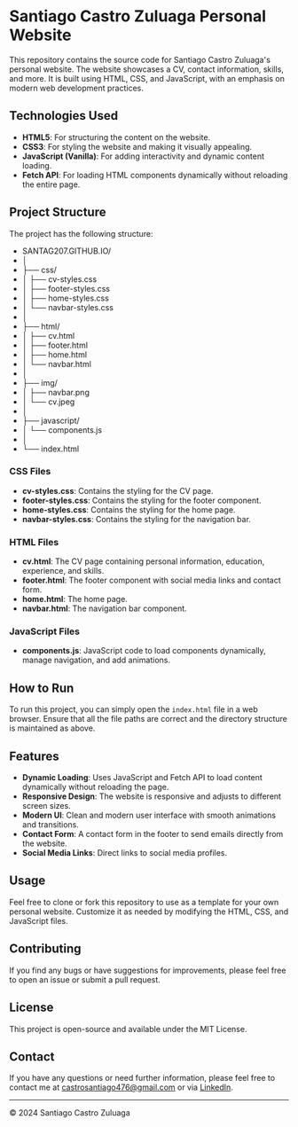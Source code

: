 # Santiago Castro Zuluaga Personal Website

This repository contains the source code for Santiago Castro Zuluaga's personal website. The website showcases a CV, contact information, skills, and more. It is built using HTML, CSS, and JavaScript, with an emphasis on modern web development practices.

## Technologies Used

- **HTML5**: For structuring the content on the website.
- **CSS3**: For styling the website and making it visually appealing.
- **JavaScript (Vanilla)**: For adding interactivity and dynamic content loading.
- **Fetch API**: For loading HTML components dynamically without reloading the entire page.

## Project Structure

The project has the following structure:
- SANTAG207.GITHUB.IO/
- │
- ├── css/
- │   ├── cv-styles.css
- │   ├── footer-styles.css
- │   ├── home-styles.css
- │   └── navbar-styles.css
- │
- ├── html/
- │   ├── cv.html
- │   ├── footer.html
- │   ├── home.html
- │   └── navbar.html
- │
- ├── img/
- │   ├── navbar.png
- │   └── cv.jpeg
- │
- ├── javascript/
- │   └── components.js
- │
- └── index.html


### CSS Files

- **cv-styles.css**: Contains the styling for the CV page.
- **footer-styles.css**: Contains the styling for the footer component.
- **home-styles.css**: Contains the styling for the home page.
- **navbar-styles.css**: Contains the styling for the navigation bar.

### HTML Files

- **cv.html**: The CV page containing personal information, education, experience, and skills.
- **footer.html**: The footer component with social media links and contact form.
- **home.html**: The home page.
- **navbar.html**: The navigation bar component.

### JavaScript Files

- **components.js**: JavaScript code to load components dynamically, manage navigation, and add animations.

## How to Run

To run this project, you can simply open the `index.html` file in a web browser. Ensure that all the file paths are correct and the directory structure is maintained as above.

## Features

- **Dynamic Loading**: Uses JavaScript and Fetch API to load content dynamically without reloading the page.
- **Responsive Design**: The website is responsive and adjusts to different screen sizes.
- **Modern UI**: Clean and modern user interface with smooth animations and transitions.
- **Contact Form**: A contact form in the footer to send emails directly from the website.
- **Social Media Links**: Direct links to social media profiles.

## Usage

Feel free to clone or fork this repository to use as a template for your own personal website. Customize it as needed by modifying the HTML, CSS, and JavaScript files.

## Contributing

If you find any bugs or have suggestions for improvements, please feel free to open an issue or submit a pull request.

## License

This project is open-source and available under the MIT License.

## Contact

If you have any questions or need further information, please feel free to contact me at [castrosantiago476@gmail.com](mailto:castrosantiago476@gmail.com) or via [LinkedIn](https://www.linkedin.com/in/santiago-castro-zuluaga-9959bb252/).

---

© 2024 Santiago Castro Zuluaga
